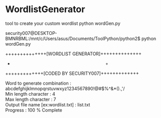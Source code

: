 # WordlistGenerator
tool to create your custom wordlist 
python wordGen.py

security007@DESKTOP-BMNRBML:/mnt/c/Users/asus/Documents/ToolPython/python2$ python wordGen.py

++++++++++++++[WORDLIST GENERATOR]++++++++++++++
+                                              +
+++++++++++++[CODED BY SECURITY007]+++++++++++++


Word to generate combination  : abcdefghijklmnopqrstuvwxyz1234567890!@#$%^&*().,'/<br>
Min length character : 4<br>
Max length character : 7<br>
Output file name [ex:wordlist.txt] : list.txt<br>
Progress : 100 % Complete<br>
